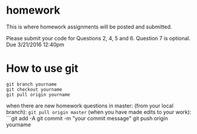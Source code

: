 # homework
This is where homework assignments will be posted and submitted.

Please submit your code for Questions 2, 4, 5 and 6.  Question 7 is optional.  Due 3/21/2016 12:40pm
# How to use git
```git clone https://github.com/15-16bayCS2/homework.git
git branch yourname
git checkout yourname
git pull origin yourname
```
when there are new homework questions in master:
(from your local branch): `git pull origin master`
(when you have made edits to your work): ```git add -A
git commit -m "your commit message"
git push origin yourname
```
